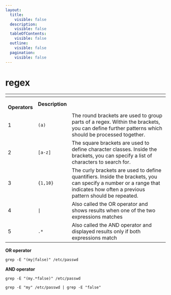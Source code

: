 ```yaml
---
layout:
  title:
    visible: false
  description:
    visible: false
  tableOfContents:
    visible: false
  outline:
    visible: false
  pagination:
    visible: false
---
```


# regex

<table data-header-hidden data-full-width="true"><thead><tr><th></th><th></th><th></th></tr></thead><tbody><tr><td><br><strong>Operators</strong></td><td><strong>Description</strong></td><td></td></tr><tr><td>1</td><td><code>(a)</code></td><td>The round brackets are used to group parts of a regex. Within the brackets, you can define further patterns which should be processed together.</td></tr><tr><td>2</td><td><code>[a-z]</code></td><td>The square brackets are used to define character classes. Inside the brackets, you can specify a list of characters to search for.</td></tr><tr><td>3</td><td><code>{1,10}</code></td><td>The curly brackets are used to define quantifiers. Inside the brackets, you can specify a number or a range that indicates how often a previous pattern should be repeated.</td></tr><tr><td>4</td><td><code>|</code></td><td>Also called the OR operator and shows results when one of the two expressions matches</td></tr><tr><td>5</td><td><code>.*</code></td><td>Also called the AND operator and displayed results only if both expressions match</td></tr></tbody></table>

**OR operator**

```
grep -E "(my|false)" /etc/passwd
```

**AND operator**

```
grep -E "(my.*false)" /etc/passwd

grep -E "my" /etc/passwd | grep -E "false"
```
